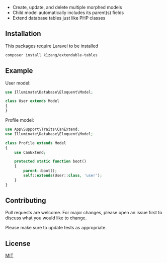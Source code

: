 - Create, update, and delete multiple morphed models
- Child model automatically includes its parent(s) fields
- Extend database tables just like PHP classes

## Installation

This packages require Laravel to be installed

```bash
composer install k1zang/extendable-tables
```

## Example

User model:

```php
use Illuminate\Database\Eloquent\Model;

class User extends Model
{
}
```

Profile model:

```php
use App\Support\Traits\CanExtend;
use Illuminate\Database\Eloquent\Model;

class Profile extends Model
{
    use CanExtend;

    protected static function boot()
    {
        parent::boot();
        self::extends(User::class, 'user');
    }
}
```

## Contributing

Pull requests are welcome. For major changes, please open an issue first
to discuss what you would like to change.

Please make sure to update tests as appropriate.

## License

[MIT](https://choosealicense.com/licenses/mit/)
